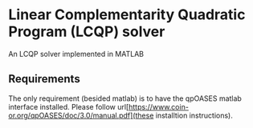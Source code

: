 # Linear Complementarity Quadratic Program (LCQP) solver
An LCQP solver implemented in MATLAB


## Requirements
The only requirement (besided matlab) is to have the qpOASES matlab interface installed. Please follow url[https://www.coin-or.org/qpOASES/doc/3.0/manual.pdf](these installtion instructions).

